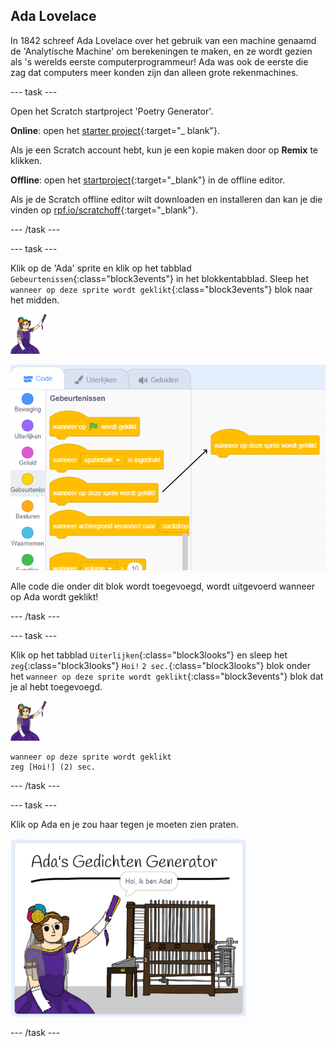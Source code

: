 ## Ada Lovelace

In 1842 schreef Ada Lovelace over het gebruik van een machine genaamd de 'Analytische Machine' om berekeningen te maken, en ze wordt gezien als 's werelds eerste computerprogrammeur! Ada was ook de eerste die zag dat computers meer konden zijn dan alleen grote rekenmachines.

\--- task \---

Open het Scratch startproject 'Poetry Generator'.

**Online**: open het [starter project](http://rpf.io/poetry-on){:target="_ blank"}.

Als je een Scratch account hebt, kun je een kopie maken door op **Remix** te klikken.

**Offline**: open het [startproject](http://rpf.io/p/nl-NL/poetry-generator-go){:target="_blank"} in de offline editor.

Als je de Scratch offline editor wilt downloaden en installeren dan kan je die vinden op [rpf.io/scratchoff](http://rpf.io/scratchoff){:target="_blank"}.

\--- /task \---

\--- task \---

Klik op de 'Ada' sprite en klik op het tabblad `Gebeurtenissen`{:class="block3events"} in het blokkentabblad. Sleep het `wanneer op deze sprite wordt geklikt`{:class="block3events"} blok naar het midden.

![ada sprite](images/ada-sprite.png)

![wanneer op deze sprite wordt geklikt blok](images/poetry-click.png)

Alle code die onder dit blok wordt toegevoegd, wordt uitgevoerd wanneer op Ada wordt geklikt!

\--- /task \---

\--- task \---

Klik op het tabblad `Uiterlijken`{:class="block3looks"} en sleep het `zeg`{:class="block3looks"} `Hoi!` `2 sec.`{:class="block3looks"} blok onder het `wanneer op deze sprite wordt geklikt`{:class="block3events"} blok dat je al hebt toegevoegd.

![ada sprite](images/ada-sprite.png)

```blocks3
wanneer op deze sprite wordt geklikt
zeg [Hoi!] (2) sec.
```

\--- /task \---

\--- task \---

Klik op Ada en je zou haar tegen je moeten zien praten.

![schermafbeelding](images/poetry-say-test.png)

\--- /task \---